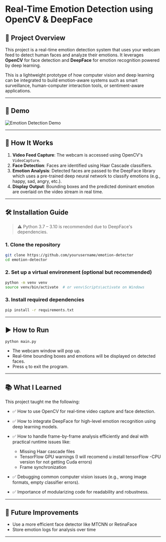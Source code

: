 # Real-Time Emotion Detection using OpenCV & DeepFace

## 📌 Project Overview

This project is a real-time emotion detection system that uses your webcam feed to detect human faces and analyze their emotions. It leverages **OpenCV** for face detection and **DeepFace** for emotion recognition powered by deep learning.

This is a lightweight prototype of how computer vision and deep learning can be integrated to build emotion-aware systems such as smart surveillance, human-computer interaction tools, or sentiment-aware applications.

---

## 📸 Demo

![Emotion Detection Demo](demo.gif)

---

## 🚀 How It Works

1. **Video Feed Capture**: The webcam is accessed using OpenCV's `VideoCapture`.
2. **Face Detection**: Faces are identified using Haar Cascade classifiers.
3. **Emotion Analysis**: Detected faces are passed to the DeepFace library which uses a pre-trained deep neural network to classify emotions (e.g., happy, sad, angry, etc.).
4. **Display Output**: Bounding boxes and the predicted dominant emotion are overlaid on the video stream in real time.

---

## 🛠️ Installation Guide

> ⚠️ Python 3.7 – 3.10 is recommended due to DeepFace's dependencies.

### 1. Clone the repository
```bash
git clone https://github.com/yourusername/emotion-detector
cd emotion-detector
````

### 2. Set up a virtual environment (optional but recommended)

```bash
python -m venv venv
source venv/bin/activate  # or venv\Scripts\activate on Windows
```

### 3. Install required dependencies

```bash
pip install -r requirements.txt
```

---

## ▶️ How to Run

```bash
python main.py
```

* The webcam window will pop up.
* Real-time bounding boxes and emotions will be displayed on detected faces.
* Press `q` to exit the program.

---

## 📚 What I Learned

This project taught me the following:

* ✅ How to use OpenCV for real-time video capture and face detection.
* ✅ How to integrate DeepFace for high-level emotion recognition using deep learning models.
* ✅ How to handle frame-by-frame analysis efficiently and deal with practical runtime issues like:

  * Missing Haar cascade files
  * TensorFlow GPU warnings (I will recomend u install tensorFlow -CPU version for not getting Cuda errors)
  * Frame synchronization
* ✅ Debugging common computer vision issues (e.g., wrong image formats, empty classifier errors).
* ✅ Importance of modularizing code for readability and robustness.

---

## 🧠 Future Improvements

* Use a more efficient face detector like MTCNN or RetinaFace
* Store emotion logs for analysis over time

---

